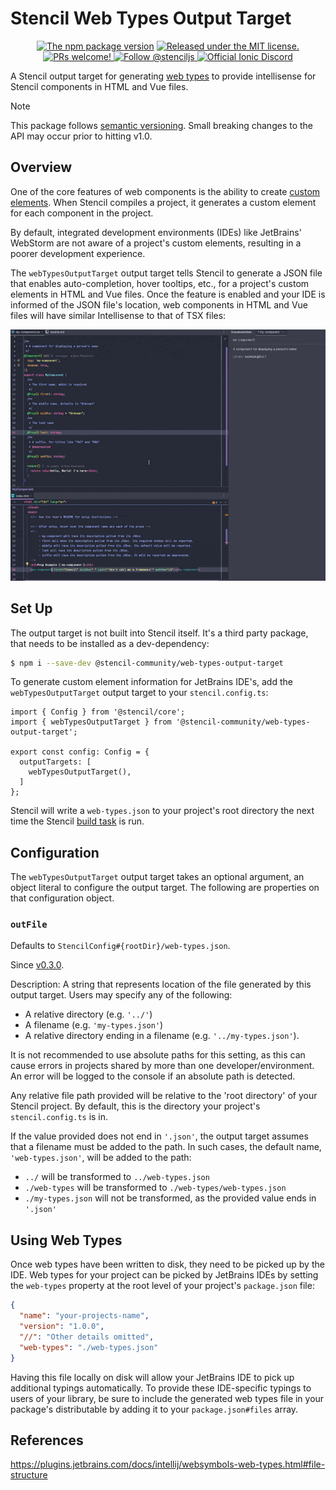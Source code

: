# Stencil Web Types Output Target

<p align="center">
  <a href="https://www.npmjs.com/package/@stencil-community/web-types-output-target">
    <img src="https://img.shields.io/npm/v/@stencil-community/web-types-output-target.svg" alt="The npm package version" /></a>
  <a href="https://github.com/ionic-team/stencil/blob/main/LICENSE.md">
    <img src="https://img.shields.io/badge/license-MIT-yellow.svg" alt="Released under the MIT license." />
  </a>
  <a href="https://github.com/stencil-community/stencil-web-types/blob/main/CONTRIBUTING.md">
    <img src="https://img.shields.io/badge/PRs-welcome-brightgreen.svg" alt="PRs welcome!" />
  </a>
  <a href="https://twitter.com/stenciljs">
    <img src="https://img.shields.io/badge/follow-%40stenciljs-1DA1F2?logo=twitter" alt="Follow @stenciljs">
  </a>
  <a href="https://chat.stenciljs.com">
    <img src="https://img.shields.io/discord/520266681499779082?color=7289DA&label=%23stencil&logo=discord&logoColor=white" alt="Official Ionic Discord" />
  </a>
</p>

A Stencil output target for generating [web types](https://plugins.jetbrains.com/docs/intellij/websymbols-web-types.html#file-structure) to provide intellisense for Stencil components in HTML and Vue files.

> [!NOTE]
> This package follows [semantic versioning](https://semver.org).
> Small breaking changes to the API may occur prior to hitting v1.0.

## Overview

One of the core features of web components is the ability to create [custom elements](https://developer.mozilla.org/en-US/docs/Web/Web_Components/Using_custom_elements).
When Stencil compiles a project, it generates a custom element for each component in the project.

By default, integrated development environments (IDEs) like JetBrains' WebStorm are not aware of a project's custom elements, resulting in a poorer development experience.

The `webTypesOutputTarget` output target tells Stencil to generate a JSON file that enables auto-completion, hover tooltips, etc., for a project's custom elements in HTML and Vue files.
Once the feature is enabled and your IDE is informed of the JSON file's location, web components in HTML and Vue files will have similar Intellisense to that of TSX files:

<div align="center">
    <img src="./images/demo.gif" alt="JetBrains' IntelliJ providing Stencil web component documentation in an HTML file"/>
</div>

## Set Up

The output target is not built into Stencil itself.
It's a third party package, that needs to be installed as a dev-dependency:
```bash
$ npm i --save-dev @stencil-community/web-types-output-target
```

To generate custom element information for JetBrains IDE's, add the `webTypesOutputTarget` output target to your `stencil.config.ts`:
```tsx
import { Config } from '@stencil/core';
import { webTypesOutputTarget } from '@stencil-community/web-types-output-target';

export const config: Config = {
  outputTargets: [
    webTypesOutputTarget(),
  ]
};
```

Stencil will write a `web-types.json` to your project's root directory the next time the Stencil [build task](https://stenciljs.com/docs/cli#stencil-build) is run.

## Configuration

The `webTypesOutputTarget` output target takes an optional argument, an object literal to configure the output target.
The following are properties on that configuration object.

### `outFile`

Defaults to `StencilConfig#{rootDir}/web-types.json`.

Since [v0.3.0](https://github.com/stencil-community/stencil-web-types/releases/tag/v0.3.0).

Description: A string that represents location of the file generated by this output target.
Users may specify any of the following:
- A relative directory (e.g. `'../'`)
- A filename (e.g. `'my-types.json'`)
- A relative directory ending in a filename (e.g. `'../my-types.json'`).

It is not recommended to use absolute paths for this setting, as this can cause errors in projects shared by more than one developer/environment.
An error will be logged to the console if an absolute path is detected.

Any relative file path provided will be relative to the 'root directory' of your Stencil project.
By default, this is the directory your project's `stencil.config.ts` is in.

If the value provided does not end in `'.json'`, the output target assumes that a filename must be added to the path.
In such cases, the default name, `'web-types.json'`, will be added to the path:
- `../` will be transformed to `../web-types.json`
- `./web-types` will be transformed to `./web-types/web-types.json`
- `./my-types.json` will not be transformed, as the provided value ends in `'.json'`

## Using Web Types

Once web types have been written to disk, they need to be picked up by the IDE.
Web types for your project can be picked by JetBrains IDEs by setting the `web-types` property at the root level of your project's `package.json` file:

```json
{
  "name": "your-projects-name",
  "version": "1.0.0",
  "//": "Other details omitted",
  "web-types": "./web-types.json"
}
```

Having this file locally on disk will allow your JetBrains IDE to pick up additional typings automatically.
To provide these IDE-specific typings to users of your library, be sure to include the generated web types file in your package's distributable by adding it to your `package.json#files` array.

## References

https://plugins.jetbrains.com/docs/intellij/websymbols-web-types.html#file-structure
